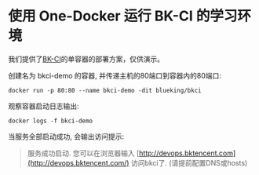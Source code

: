 # 使用 One-Docker 运行 BK-CI 的学习环境

我们提供了[BK-CI](https://hub.docker.com/r/blueking/BK-CI)的单容器的部署方案，仅供演示。

创建名为 bkci-demo 的容器, 并传递主机的80端口到容器内的80端口:

```text
docker run -p 80:80 --name bkci-demo -dit blueking/bkci
```

观察容器启动日志输出:

```text
docker logs -f bkci-demo
```

当服务全部启动成功, 会输出访问提示:

> 服务成功启动. 您可以在浏览器输入 [http://devops.bktencent.com](http://devops.bktencent.com/) 访问bkci了. \(请提前配置DNS或hosts\)

